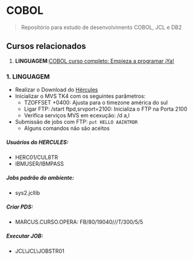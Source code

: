 # COBOL

> Repositório para estudo de desenvolvimento COBOL, JCL e DB2

## Cursos relacionados

1. **LINGUAGEM**:[COBOL curso completo: Empieza a programar ¡Ya!](https://www.udemy.com/lenguaje-de-programacion-cobol/)


### 1. LINGUAGEM

* Realizar o Download do [Hércules](http://wotho.ethz.ch/tk4-/)
* Inicializar o MVS TK4 com os seguintes parâmetros:
    * TZOFFSET  +0400: Ajusta para o timezone américa do sul
    * Ligar FTP: /start ftpd,srvport=2100: Inicializa o FTP na Porta 2100
    * Verifica serviços MVS em ecexução: /d a,l
* Submissão de jobs com FTP: ```put HELLO AAINTRDR```
    * Alguns comandos não são aceitos

##### Usuários do HERCULES:

* HERC01/CUL8TR
* IBMUSER/IBMPASS


##### Jobs padrão do ambiente:

* sys2.jcllib


##### Criar PDS:

* MARCUS.CURSO.OPERA: FB/80/19040///T/300/5/5

##### Executar JOB:

* JCL\JCL\JOBSTR01

